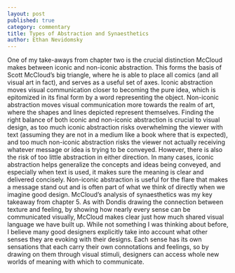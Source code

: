 ```yaml
---
layout: post
published: true
category: commentary
title: Types of Abstraction and Synaesthetics
author: Ethan Nevidomsky
---
```

One of my take-aways from chapter two is the crucial distinction McCloud makes between iconic and non-iconic abstraction. This forms the basis of Scott McCloud’s big triangle, where he is able to place all comics (and all visual art in fact), and serves as a useful set of axes. Iconic abstraction moves visual communication closer to becoming the pure idea, which is epitomized in its final form by a word representing the object. Non-iconic abstraction moves visual communication more towards the realm of art, where the shapes and lines depicted represent themselves. Finding the right balance of both iconic and non-iconic abstraction is crucial to visual design, as too much iconic abstraction risks overwhelming the viewer with text (assuming they are not in a medium like a book where that is expected), and too much non-iconic abstraction risks the viewer not actually receiving whatever message or idea is trying to be conveyed. However, there is also the risk of too little abstraction in either direction. In many cases, iconic abstraction helps generalize the concepts and ideas being conveyed, and especially when text is used, it makes sure the meaning is clear and delivered concisely.  Non-iconic abstraction is useful for the flare that makes a message stand out and is often part of what we think of directly when we imagine good design.
	McCloud’s analysis of synaesthetics was my key takeaway from chapter 5. As with Dondis drawing the connection between texture and feeling, by showing how nearly every sense can be communicated visually, McCloud makes clear just how much shared visual language we have built up. While not something I was thinking about before, I believe many good designers explicitly take into account what other senses they are evoking with their designs. Each sense has its own sensations that each carry their own connotations and feelings, so by drawing on them through visual stimuli, designers can access whole new worlds of meaning with which to communicate.
